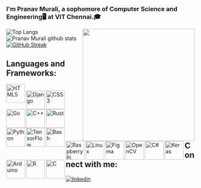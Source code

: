 
### I'm Pranav Murali, a sophomore of Computer Science and Engineering🖥️ at VIT Chennai.🎓  


<div align="right">
<img src="https://media.giphy.com/media/LmNwrBhejkK9EFP504/giphy.gif" align="right" height="300" width="300" />
</div>  

![Top Langs](https://github-readme-stats.vercel.app/api/top-langs/?username=PranavMurali&layout=compact&theme=highcontrast&langs_count=10&hide=ShaderLab,LLVM) 
</br>![Pranav Murali github stats](https://github-readme-stats.vercel.app/api?username=PranavMurali&show_icons=true&theme=highcontrast)
[![GitHub Streak](https://github-readme-streak-stats.herokuapp.com?user=PranavMurali&theme=dark&ring=DD0000&background=000000&stroke=FFEC00&dates=18DDD5)](https://git.io/streak-stats)



## Languages and Frameworks:

[<img src="https://profilinator.rishav.dev/skills-assets/html5-original-wordmark.svg" alt="HTML5" height="50" align="left">](https://developer.mozilla.org/en-US/docs/Web/Guide/HTML/HTML5)  
[<img src="https://profilinator.rishav.dev/skills-assets/django-original.svg" alt="Django" height="50" align="left" />](https://www.djangoproject.com/)
[<img src="https://profilinator.rishav.dev/skills-assets/css3-original-wordmark.svg" alt="CSS3" height="50"  align="left"/>](https://developer.mozilla.org/en-US/docs/Web/CSS)
[<img  src="https://profilinator.rishav.dev/skills-assets/go-original.svg" alt="Go" height="50" align="left" />](https://golang.org/)
[<img  src="https://profilinator.rishav.dev/skills-assets/cplusplus-original.svg" alt="C++" height="50" align="left" />](https://isocpp.org/)
[<img  src="https://profilinator.rishav.dev/skills-assets/rust-plain.svg" alt="Rust" height="50" align="left"/>](https://www.rust-lang.org/)
[<img  src="https://profilinator.rishav.dev/skills-assets/python-original.svg" alt="Python" height="50" align="left"/>](https://www.python.org/)
[<img  src="https://profilinator.rishav.dev/skills-assets/tensorflow-icon.svg" alt="TensorFlow" height="50" align="left"/>](https://www.tensorflow.org/)
[<img  src="https://profilinator.rishav.dev/skills-assets/gnu_bash-icon.svg" alt="Bash" height="50" align="left"/>](https://www.gnu.org/software/bash/)
[<img  src="https://profilinator.rishav.dev/skills-assets/raspberrypi.png" alt="Raspberry Pi" height="50" align="left"/>](https://www.raspberrypi.org/)
[<img  src="https://profilinator.rishav.dev/skills-assets/linux-original.svg" alt="Linux" height="50" align="left"/>](https://www.linux.org/)
[<img src="https://profilinator.rishav.dev/skills-assets/figma-icon.svg" alt="Figma" height="50" align="left"/>](https://www.figma.com)
[<img  src="https://profilinator.rishav.dev/skills-assets/opencv-icon.svg" alt="OpenCV" height="50" align="left"/>](https://opencv.org/)
[<img  src="https://profilinator.rishav.dev/skills-assets/csharp-original.svg" alt="C#" height="50" align="left"/>](https://docs.microsoft.com/en-us/dotnet/csharp/)
[<img src="https://profilinator.rishav.dev/skills-assets/keras.png" alt="Keras" height="50" align="left"/>](https://keras.io/)
[<img  src="https://profilinator.rishav.dev/skills-assets/arduino.png" alt="Arduino" height="50" align="left"/>](https://www.arduino.cc/)
[<img src="https://profilinator.rishav.dev/skills-assets/r.svg" alt="R" height="50" align="left"/>](https://www.r-project.org/)
[<img  src="https://profilinator.rishav.dev/skills-assets/c-original.svg" alt="C" height="50" align="left"/>](https://www.cprogramming.com/)
<br/>
<br/>
<br/>
<br/>
<br/>
## Connect with me:
<div align="left">
<a href="https://linkedin.com/in/pranav-murali" target="_blank">
<img src=https://img.shields.io/badge/linkedin-%231E77B5.svg?&style=for-the-badge&logo=linkedin&logoColor=white alt=linkedin style="margin-bottom: 5px;" />
</a>  
</div>  


<!--START_SECTION:activity-->

